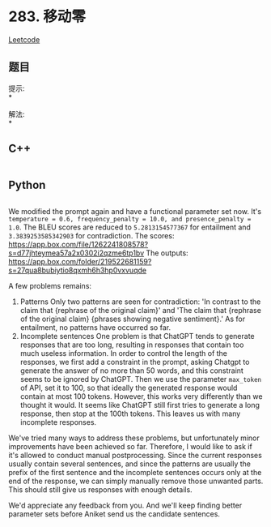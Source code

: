 # 283. 移动零
[Leetcode](https://leetcode.cn/problems/move-zeroes/)

## 题目


提示:  
* 

解法:  
* 


## C++
```

```

## Python
```

```


We modified the prompt again and have a functional parameter set now. It's `temperature = 0.6, frequency_penalty = 10.0, and presence_penalty = 1.0`. The BLEU scores are reduced to `5.2813154577367` for entailment and `3.3839253585342903` for contradiction.
The scores: https://app.box.com/file/1262241808578?s=d77jhteymea57a2x0302i2qzme6tp1bv
The outputs: https://app.box.com/folder/219522681159?s=27qua8bubiytio8qxmh6h3hp0vxvuqde

A few problems remains:
1. Patterns
Only two patterns are seen for contradiction: 'In contrast to the claim that {rephrase of the original claim}' and 'The claim that {rephrase of the original claim} {phrases showing negative sentiment}.' As for entailment, no patterns have occurred so far.
2. Incomplete sentences
One problem is that ChatGPT tends to generate responses that are too long, resulting in responses that contain too much useless information. In order to control the length of the responses, we first add a constraint in the prompt, asking Chatgpt to generate the answer of no more than 50 words, and this constraint seems to be ignored by ChatGPT.
Then we use the parameter `max_token` of API, set it to 100, so that ideally the generated response would contain at most 100 tokens. However, this works very differently than we thought it would. It seems like ChatGPT still first tries to generate a long response, then stop at the 100th tokens. This leaves us with many incomplete responses.

We've tried many ways to address these problems, but unfortunately minor improvements have been achieved so far. Therefore, I would like to ask if it's allowed to conduct manual postprocessing. Since the current responses usually contain several sentences, and since the patterns are usually the prefix of the first sentence and the incomplete sentences occurs only at the end of the response, we can simply manually remove those unwanted parts. This should still give us responses with enough details.

We'd appreciate any feedback from you. And we'll keep finding better parameter sets before Aniket send us the candidate sentences.


